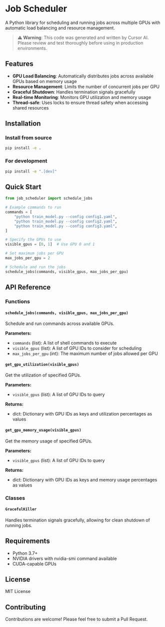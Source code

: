 # Job Scheduler

A Python library for scheduling and running jobs across multiple GPUs with automatic load balancing and resource management.

> **⚠️ Warning**: This code was generated and written by Cursor AI. Please review and test thoroughly before using in production environments.

## Features

- **GPU Load Balancing**: Automatically distributes jobs across available GPUs based on memory usage
- **Resource Management**: Limits the number of concurrent jobs per GPU
- **Graceful Shutdown**: Handles termination signals gracefully
- **Real-time Monitoring**: Monitors GPU utilization and memory usage
- **Thread-safe**: Uses locks to ensure thread safety when accessing shared resources

## Installation

### Install from source

```bash
pip install -e .
```

### For development

```bash
pip install -e ".[dev]"
```

## Quick Start

```python
from job_scheduler import schedule_jobs

# Example commands to run
commands = [
    "python train_model.py --config config1.yaml",
    "python train_model.py --config config2.yaml", 
    "python train_model.py --config config3.yaml",
]

# Specify the GPUs to use
visible_gpus = [0, 1]  # Use GPU 0 and 1

# Set maximum jobs per GPU
max_jobs_per_gpu = 2

# Schedule and run the jobs
schedule_jobs(commands, visible_gpus, max_jobs_per_gpu)
```

## API Reference

### Functions

#### `schedule_jobs(commands, visible_gpus, max_jobs_per_gpu)`

Schedule and run commands across available GPUs.

**Parameters:**
- `commands` (list): A list of shell commands to execute
- `visible_gpus` (list): A list of GPU IDs to consider for scheduling
- `max_jobs_per_gpu` (int): The maximum number of jobs allowed per GPU

#### `get_gpu_utilization(visible_gpus)`

Get the utilization of specified GPUs.

**Parameters:**
- `visible_gpus` (list): A list of GPU IDs to query

**Returns:**
- dict: Dictionary with GPU IDs as keys and utilization percentages as values

#### `get_gpu_memory_usage(visible_gpus)`

Get the memory usage of specified GPUs.

**Parameters:**
- `visible_gpus` (list): A list of GPU IDs to query

**Returns:**
- dict: Dictionary with GPU IDs as keys and memory usage percentages as values

### Classes

#### `GracefulKiller`

Handles termination signals gracefully, allowing for clean shutdown of running jobs.

## Requirements

- Python 3.7+
- NVIDIA drivers with nvidia-smi command available
- CUDA-capable GPUs

## License

MIT License

## Contributing

Contributions are welcome! Please feel free to submit a Pull Request. 